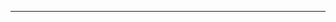 <!--
CO_OP_TRANSLATOR_METADATA:
{
  "original_hash": "4bdff5070d182c64143dfe5a581d0ec7",
  "translation_date": "2025-08-28T18:29:52+00:00",
  "source_file": "02-SetupDevEnvironment/README.md",
  "language_code": "fi"
}
-->


---


